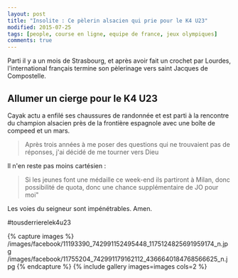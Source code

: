 ```yaml
---
layout: post
title: "Insolite : Ce pèlerin alsacien qui prie pour le K4 U23"
modified: 2015-07-25
tags: [people, course en ligne, equipe de france, jeux olympiques]
comments: true
---
```


Parti il y a un mois de Strasbourg, et après avoir fait un crochet par Lourdes, l'international français termine son pèlerinage vers saint Jacques de Compostelle.

## Allumer un cierge pour le K4 U23

Cayak actu a enfilé ses chaussures de randonnée et est parti à la rencontre du champion alsacien près de la frontière espagnole avec une boîte de compeed et un mars.

> Après trois années à me poser des questions qui ne trouvaient pas de réponses, j'ai décidé de me tourner vers Dieu

Il n'en reste pas moins cartésien :

> Si les jeunes font une médaille ce week-end ils partiront à Milan, donc possibilité de quota, donc une chance supplémentaire de JO pour moi"

Les voies du seigneur sont impénétrables. Amen.

‪#‎tousderrierelek4u23‬


{% capture images %}
/images/facebook/11193390_742991152495448_1175124825691959174_n.jpg
/images/facebook/11755204_742991179162112_4366640184768566625_n.jpg
{% endcapture %}
{% include gallery images=images cols=2 %}
